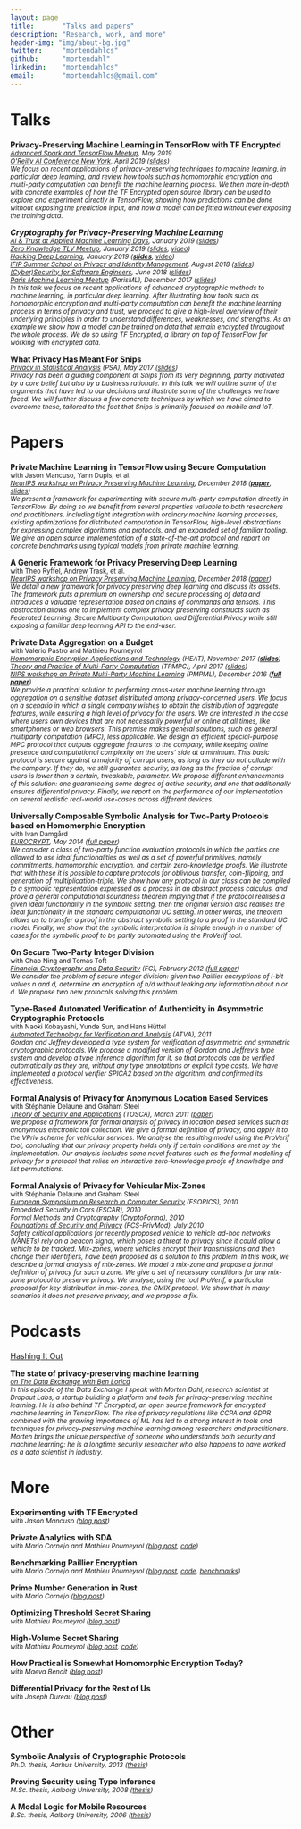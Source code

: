 ```yaml
---
layout: page
title:       "Talks and papers"
description: "Research, work, and more"
header-img: "img/about-bg.jpg"
twitter:     "mortendahlcs"
github:      "mortendahl"
linkedin:    "mortendahlcs"
email:       "mortendahlcs@gmail.com"
---
```


# Talks

<strong>Privacy-Preserving Machine Learning in TensorFlow with TF Encrypted</strong>
<br/><small><em>[Advanced Spark and TensorFlow Meetup](https://www.meetup.com/Advanced-Spark-and-TensorFlow-Meetup/events/255563631), May 2019</em></small>
<br/><small><em>[O'Reilly AI Conference New York](https://conferences.oreilly.com/artificial-intelligence/ai-ny/public/schedule/detail/76542), April 2019 ([slides](https://github.com/mortendahl/talks/blob/master/OReillyAI19-slides.pdf))</em></small>
<br/><small><em>We focus on recent applications of privacy-preserving techniques to machine learning, in particular deep learning, and review how tools such as homomorphic encryption and multi-party computation can benefit the machine learning process. We then more in-depth with concrete examples of how the TF Encrypted open source library can be used to explore and experiment directly in TensorFlow, showing how predictions can be done without exposing the prediction input, and how a model can be fitted without ever exposing the training data.</em></small>

<strong><em>Cryptography for Privacy-Preserving Machine Learning</em></strong>
<br/><small><em>[AI & Trust at Applied Machine Learning Days](https://www.appliedmldays.org/tracks/16), January 2019 ([slides](https://github.com/mortendahl/talks/blob/master/AMLD19-slides.pdf))</em></small>
<br/><small><em>[Zero Knowledge TLV Meetup](https://www.meetup.com/Zero-Knowledge-TLV/events/257367262/), January 2019 ([slides](https://github.com/mortendahl/talks/blob/master/ZKTLV19-slides.pdf), [video](https://www.youtube.com/watch?v=kiB882Gphlc&index=6&list=PLPBfQd03L-pEQPAWAVgCNd1imztlg0HcA))</em></small>
<br/><small><em>[Hacking Deep Learning](https://deep-learning.forms-wizard.co.il/), January 2019 (**[slides](https://github.com/mortendahl/talks/blob/master/HDL19-slides.pdf)**, [video](https://www.youtube.com/watch?v=KkJZgYPEkkA&list=PL8Vt-7cSFnw1dO9kc2_SQQRchzpQQDYXy&index=3))</em></small>
<br/><small><em>[IFIP Summer School on Privacy and Identity Management](https://www.ifip-summerschool.org/), August 2018 ([slides](https://github.com/mortendahl/talks/blob/master/IFIP18-slides.pdf))</em></small>
<br/><small><em>[(Cyber)Security for Software Engineers](https://www.meetup.com/Security-in-the-cloud/events/250842210/), June 2018 ([slides](https://github.com/mortendahl/talks/raw/master/ParisCybersecurity18-slides.pdf))</em></small>
<br/><small><em>[Paris Machine Learning Meetup](https://www.meetup.com/Paris-Machine-learning-applications-group/events/241149337/) (ParisML), December 2017 ([slides](https://github.com/mortendahl/talks/raw/master/ParisML17.pdf))</em></small>
<br/><small><em>In this talk we focus on recent applications of advanced cryptographic methods to machine learning, in particular deep learning. After illustrating how tools such as homomorphic encryption and multi-party computation can benefit the machine learning process in terms of privacy and trust, we proceed to give a high-level overview of their underlying principles in order to understand differences, weaknesses, and strengths. As an example we show how a model can be trained on data that remain encrypted throughout the whole process. We do so using TF Encrypted, a library on top of TensorFlow for working with encrypted data.</em></small>

<strong>What Privacy Has Meant For Snips</strong>
<br/><small><em>[Privacy in Statistical Analysis](http://wwwf.imperial.ac.uk/~nadams/events/ic-rss2017/ic-rss2017.html) (PSA), May 2017 ([slides](https://github.com/mortendahl/talks/raw/master/PSA17-slides.pdf))</em></small>
<br/><small><em>Privacy has been a guiding component at Snips from its very beginning, partly motivated by a core belief but also by a business rationale. In this talk we will outline some of the arguments that have led to our decisions and illustrate some of the challenges we have faced. We will further discuss a few concrete techniques by which we have aimed to overcome these, tailored to the fact that Snips is primarily focused on mobile and IoT.</em></small>

# Papers

<strong>Private Machine Learning in TensorFlow using Secure Computation</strong>
<br/><small>with  Jason Mancuso, Yann Dupis, et al.</small>
<br/><small><em>[NeurIPS workshop on Privacy Preserving Machine Learning](https://ppml-workshop.github.io/ppml/), December 2018 (**[paper](https://arxiv.org/abs/1810.08130)**, [slides](https://github.com/mortendahl/talks/raw/master/PPML18-slides.pdf))</em></small>
<br/><small><em>We present a framework for experimenting with secure multi-party computation directly in TensorFlow. By doing so we benefit from several properties valuable to both researchers and practitioners, including tight integration with ordinary machine learning processes, existing optimizations for distributed computation in TensorFlow, high-level abstractions for expressing complex algorithms and protocols, and an expanded set of familiar tooling. We give an open source implementation of a state-of-the-art protocol and report on concrete benchmarks using typical models from private machine learning.</em></small>

<strong>A Generic Framework for Privacy Preserving Deep Learning</strong>
<br/><small>with Theo Ryffel, Andrew Trask, et al.</small>
<br/><small><em>[NeurIPS workshop on Privacy Preserving Machine Learning](https://ppml-workshop.github.io/ppml/), December 2018 ([paper](https://arxiv.org/abs/1811.04017))</em></small>
<br/><small><em>We detail a new framework for privacy preserving deep learning and discuss its assets. The framework puts a premium on ownership and secure processing of data and introduces a valuable representation based on chains of commands and tensors. This abstraction allows one to implement complex privacy preserving constructs such as Federated Learning, Secure Multiparty Computation, and Differential Privacy while still exposing a familiar deep learning API to the end-user.</em></small>

<strong>Private Data Aggregation on a Budget</strong>
<br/><small>with Valerio Pastro and Mathieu Poumeyrol</small>
<br/><small><em>[Homomorphic Encryption Applications and Technology](https://heat-project.eu/finalworkshop/) (HEAT), November 2017 (**[slides](https://github.com/mortendahl/talks/raw/master/HEAT17-slides.pdf)**)</em></small>
<br/><small><em>[Theory and Practice of Multi-Party Computation](http://www.multipartycomputation.com/tpmpc-2017) (TPMPC), April 2017 ([slides](https://github.com/mortendahl/talks/raw/master/TPMPC17-slides.pdf))</em></small>
<br/><small><em>[NIPS workshop on Private Multi-Party Machine Learning](https://pmpml.github.io/PMPML16/) (PMPML), December 2016 (**[full paper](https://eprint.iacr.org/2017/643)**)</em></small>
<br/><small><em>We provide a practical solution to performing cross-user machine learning through aggregation on a sensitive dataset distributed among privacy-concerned users. We focus on a scenario in which a single company wishes to obtain the distribution of aggregate features, while ensuring a high level of privacy for the users. We are interested in the case where users own devices that are not necessarily powerful or online at all times, like smartphones or web browsers. This premise makes general solutions, such as general multiparty computation (MPC), less applicable. We design an efficient special-purpose MPC protocol that outputs aggregate features to the company, while keeping online presence and computational complexity on the users’ side at a minimum. This basic protocol is secure against a majority of corrupt users, as long as they do not collude with the company. If they do, we still guarantee security, as long as the fraction of corrupt users is lower than a certain, tweakable, parameter. We propose different enhancements of this solution: one guaranteeing some degree of active security, and one that additionally ensures differential privacy. Finally, we report on the performance of our implementation on several realistic real-world use-cases across different devices.</em></small>

<strong>Universally Composable Symbolic Analysis for Two-Party Protocols based on Homomorphic Encryption</strong>
<br/><small>with Ivan Damgård</small>
<br/><small><em>[EUROCRYPT](http://ec14.compute.dtu.dk/), May 2014 ([full paper](https://eprint.iacr.org/2013/296))</em></small>
<br/><small><em>We consider a class of two-party function evaluation protocols in which the parties are allowed to use ideal functionalities as well as a set of powerful primitives, namely commitments, homomorphic encryption, and certain zero-knowledge proofs. We illustrate that with these it is possible to capture protocols for oblivious transfer, coin-flipping, and generation of multiplication-triple.
We show how any protocol in our class can be compiled to a symbolic representation expressed as a process in an abstract process calculus, and prove a general computational soundness theorem implying that if the protocol realises a given ideal functionality in the symbolic setting, then the original version also realises the ideal functionality in the standard computational UC setting. In other words, the theorem allows us to transfer a proof in the abstract symbolic setting to a proof in the standard UC model. Finally, we show that the symbolic interpretation is simple enough in a number of cases for the symbolic proof to be partly automated using the ProVerif tool.</em></small>

<strong>On Secure Two-Party Integer Division</strong>
<br/><small>with Chao Ning and Tomas Toft</small>
<br/><small><em>[Financial Cryptography and Data Security](https://fc12.ifca.ai/) (FC), February 2012 ([full paper](https://eprint.iacr.org/2012/164))</em></small>
<br/><small><em>We consider the problem of secure integer division: given two Paillier encryptions of l-bit values n and d, determine an encryption of n/d without leaking any information about n or d. We propose two new protocols solving this problem.</em></small>

<strong>Type-Based Automated Verification of Authenticity in Asymmetric Cryptographic Protocols</strong>
<br/><small>with Naoki Kobayashi, Yunde Sun, and Hans Hüttel</small>
<br/><small><em>[Automated Technology for Verification and Analysis](https://link.springer.com/conference/atva) (ATVA), 2011</em></small>
<br/><small><em>Gordon and Jeffrey developed a type system for verification of asymmetric and symmetric cryptographic protocols. We propose a modified version of Gordon and Jeffrey’s type system and develop a type inference algorithm for it, so that protocols can be verified automatically as they are, without any type annotations or explicit type casts. We have implemented a protocol verifier SPICA2 based on the algorithm, and confirmed its effectiveness.</em></small>

<strong>Formal Analysis of Privacy for Anonymous Location Based Services</strong>
<br/><small>with Stéphanie Delaune and Graham Steel</small>
<br/><small><em>[Theory of Security and Applications](https://www.springer.com/us/book/9783642273742) (TOSCA), March 2011 ([paper](http://www.lsv.fr/Publis/PAPERS/PDF/DDS-tosca11.pdf))</em></small>
<br/><small><em>We propose a framework for formal analysis of privacy in location based services such as anonymous electronic toll collection. We give a formal definition of privacy, and apply it to the VPriv scheme for vehicular services. We analyse the resulting model using the ProVerif tool, concluding that our privacy property holds only if certain conditions are met by the implementation. Our analysis includes some novel features such as the formal modelling of privacy for a protocol that relies on interactive zero-knowledge proofs of knowledge and list permutations.</em></small>

<strong>Formal Analysis of Privacy for Vehicular Mix-Zones</strong>
<br/><small>with Stéphanie Delaune and Graham Steel</small>
<br/><small><em>[European Symposium on Research in Computer Security](https://dblp.uni-trier.de/db/conf/esorics/esorics2010.html) (ESORICS), 2010</em></small>
<br/><small><em>Embedded Security in Cars (ESCAR), 2010</em></small>
<br/><small><em>Formal Methods and Cryptography (CryptoForma), 2010</em></small>
<br/><small><em>[Foundations of Security and Privacy](http://www.floc-conference.org/FCS-PrivMod-home.html) (FCS-PrivMod), July 2010</em></small>
<br/><small><em>Safety critical applications for recently proposed vehicle to vehicle ad-hoc networks (VANETs) rely on a beacon signal, which poses a threat to privacy since it could allow a vehicle to be tracked. Mix-zones, where vehicles encrypt their transmissions and then change their identifiers, have been proposed as a solution to this problem. In this work, we describe a formal analysis of mix-zones. We model a mix-zone and propose a formal definition of privacy for such a zone. We give a set of necessary conditions for any mix-zone protocol to preserve privacy. We analyse, using the tool ProVerif, a particular proposal for key distribution in mix-zones, the CMIX protocol. We show that in many scenarios it does not preserve privacy, and we propose a fix.</em></small>

# Podcasts

[Hashing It Out](https://podcasts.apple.com/us/podcast/hashing-it-out/id1631179152?i=1000654175651)

<strong>The state of privacy-preserving machine learning</strong>
<br/><small><em>[on The Data Exchange with Ben Lorica](https://thedataexchange.media/the-state-of-privacy-preserving-machine-learning)</em></small>
<br/><small><em>In this episode of the Data Exchange I speak with Morten Dahl, research scientist at Dropout Labs, a startup building a platform and tools for privacy-preserving machine learning. He is also behind TF Encrypted, an open source framework for encrypted machine learning in TensorFlow.  The rise of privacy regulations like CCPA and GDPR combined with the growing importance of ML has led to a strong interest in tools and techniques for privacy-preserving machine learning among researchers and practitioners. Morten brings the unique perspective of someone who understands both security and machine learning: he is a longtime security researcher who also happens to have worked as a data scientist in industry.</em></small>

# More

<strong>Experimenting with TF Encrypted</strong>
<br/><small><em>with Jason Mancuso ([blog post](https://medium.com/dropoutlabs/experimenting-with-tf-encrypted-fe37977ff03c))</em></small>

<strong>Private Analytics with SDA</strong>
<br/><small><em>with Mario Cornejo and Mathieu Poumeyrol ([blog post](https://medium.com/snips-ai/private-analytics-with-sda-d98a0251ab32), [code](https://github.com/snipsco/sda))</em></small>

<strong>Benchmarking Paillier Encryption</strong>
<br/><small><em>with Mario Cornejo and Mathieu Poumeyrol ([blog post](https://medium.com/snips-ai/benchmarking-paillier-encryption-15631a0b5ad8), [code](https://github.com/mortendahl/rust-paillier), [benchmarks](https://github.com/mortendahl/paillier-libraries-benchmarks))</em></small>

<strong>Prime Number Generation in Rust</strong>
<br/><small><em>with Mario Cornejo ([blog post](https://medium.com/snips-ai/prime-number-generation-2a02f28508ff))</em></small>

<strong>Optimizing Threshold Secret Sharing</strong>
<br/><small><em>with Mathieu Poumeyrol ([blog post](https://medium.com/snips-ai/optimizing-threshold-secret-sharing-c877901231e5))</em></small>

<strong>High-Volume Secret Sharing</strong>
<br/><small><em>with Mathieu Poumeyrol ([blog post](https://medium.com/snips-ai/high-volume-secret-sharing-2e7dc5b41e9a), [code](https://github.com/mortendahl/rust-threshold-secret-sharing))</em></small>

<strong>How Practical is Somewhat Homomorphic Encryption Today?</strong>
<br/><small><em>with Maeva Benoit ([blog post](https://medium.com/snips-ai/how-practical-is-somewhat-homomorphic-encryption-today-6818d1c6f7f6))</em></small>

<strong>Differential Privacy for the Rest of Us</strong>
<br/><small><em>with Joseph Dureau ([blog post](https://medium.com/snips-ai/differential-privacy-for-the-rest-of-us-665e053cec17))</em></small>

# Other

<strong>Symbolic Analysis of Cryptographic Protocols</strong>
<br/><small><em>Ph.D. thesis, Aarhus University, 2013 ([thesis](https://github.com/mortendahl/talks/raw/master/PhD-thesis.pdf))</em></small>

<strong>Proving Security using Type Inference</strong>
<br/><small><em>M.Sc. thesis, Aalborg University, 2008 ([thesis](https://github.com/mortendahl/talks/raw/master/MSc-thesis.pdf))</em></small>

<strong>A Modal Logic for Mobile Resources</strong>
<br/><small><em>B.Sc. thesis, Aalborg University, 2006 ([thesis](https://github.com/mortendahl/talks/raw/master/BSc-thesis.pdf))</em></small>
